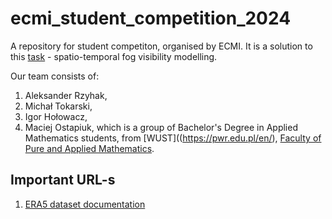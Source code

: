 # ecmi_student_competition_2024
A repository for student competiton, organised by ECMI. It is a solution to this [task](https://ecmiindmath.org/2024/07/16/ecmi-student-competition-2024/) - spatio-temporal fog visibility modelling.

Our team consists of:
1. Aleksander Rzyhak,
2. Michał Tokarski,
3. Igor Hołowacz,
4. Maciej Ostapiuk,
which is a group of Bachelor's Degree in Applied Mathematics students, from [WUST]((https://pwr.edu.pl/en/), [Faculty of Pure and Applied Mathematics](https://wmat.pwr.edu.pl/).
## Important URL-s

1. [ERA5 dataset documentation](https://cds.climate.copernicus.eu/datasets/reanalysis-era5-pressure-levels?tab=download)
